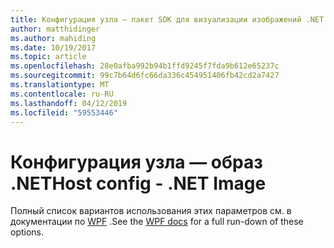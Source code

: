 ```yaml
---
title: Конфигурация узла — пакет SDK для визуализации изображений .NET
author: matthidinger
ms.author: mahiding
ms.date: 10/19/2017
ms.topic: article
ms.openlocfilehash: 28e0afba992b94b1ffd9245f7fda9b612e65237c
ms.sourcegitcommit: 99c7b64d6fc66da336c454951406fb42cd2a7427
ms.translationtype: MT
ms.contentlocale: ru-RU
ms.lasthandoff: 04/12/2019
ms.locfileid: "59553446"
---
```

# <a name="host-config---net-image"></a><span data-ttu-id="80b69-102">Конфигурация узла — образ .NET</span><span class="sxs-lookup"><span data-stu-id="80b69-102">Host config - .NET Image</span></span>

<span data-ttu-id="80b69-103">Полный список вариантов использования этих параметров см. в документации по [WPF](../net-wpf/getting-started.md) .</span><span class="sxs-lookup"><span data-stu-id="80b69-103">See the [WPF docs](../net-wpf/getting-started.md) for a full run-down of these options.</span></span>